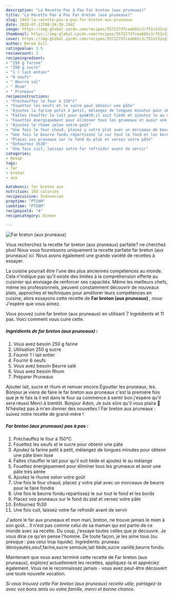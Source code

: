 ```yaml
---
description: "La Recette Pas à Pas Far breton (aux pruneaux)"
title: "La Recette Pas à Pas Far breton (aux pruneaux)"
slug: 1443-la-recette-pas-a-pas-far-breton-aux-pruneaux
date: 2020-07-11T06:24:20.194Z
image: https://img-global.cpcdn.com/recipes/5572273fcaabb5c3/751x532cq70/far-breton-aux-pruneaux-photo-principale-de-la-recette.jpg
thumbnail: https://img-global.cpcdn.com/recipes/5572273fcaabb5c3/751x532cq70/far-breton-aux-pruneaux-photo-principale-de-la-recette.jpg
cover: https://img-global.cpcdn.com/recipes/5572273fcaabb5c3/751x532cq70/far-breton-aux-pruneaux-photo-principale-de-la-recette.jpg
author: Derek Gill
ratingvalue: 3.5
reviewcount: 3
recipeingredient:
- "250 g farine"
- "250 g sucre"
- "1 l lait entier"
- "6 oeufs"
- " Beurre sal"
- " Rhum"
- " Pruneaux"
recipeinstructions:
- "Préchauffez le four à 150°C"
- "Fouettez les oeufs et le sucre pour obtenir une pâte"
- "Ajoutez la farine petit à petit, mélangez de longues minutes pour obtenir une pâte bien lisse"
- "Faîtes chauffer le lait pour qu&#39;il soit tiède et ajoutez le au mélange"
- "Fouettez énergiquement pour éliminer tous les grumeaux et avoir une pâte très aérée"
- "Ajoutez le rhume selon votre goût"
- "Une fois le four chaud, placez y votre plat avec un morceaux de beurre pour le faire fondre"
- "Une fois le beurre fondu répartissez le sur tout le fond et les bords"
- "Placez vos pruneaux sur le fond du plat et versez votre pâte"
- "Enfournez 1h30"
- "Une fois cuit, laissez votre far refroidir avant de servir"
categories:
- Resep
tags:
- far
- breton
- aux

katakunci: far breton aux 
nutrition: 193 calories
recipecuisine: Indonesian
preptime: "PT26M"
cooktime: "PT58M"
recipeyield: "4"
recipecategory: Dinner

---
```



![Far breton (aux pruneaux)](https://img-global.cpcdn.com/recipes/5572273fcaabb5c3/751x532cq70/far-breton-aux-pruneaux-photo-principale-de-la-recette.jpg)

Vous recherchez la recette far breton (aux pruneaux) parfaite? ne cherchez plus! Nous vous fournissons uniquement la recette parfaite far breton (aux pruneaux) ici. Nous avons également une grande variété de recettes à essayer.

La cuisine pourrait être l'une des plus anciennes compétences au monde. Cela n'indique pas qu'il existe des limites à la compréhension offerte au cuisinier qui envisage de renforcer ses capacités. Même les meilleurs chefs, même les professionnels, peuvent constamment découvrir de nouveaux plats, approches et techniques pour améliorer leurs compétences en cuisine, alors essayons cette recette de <strong> Far breton (aux pruneaux) </strong>, nous J'espère que vous aimez.

<!--inarticleads1-->

Vous pouvez cuire far breton (aux pruneaux) en utilisant 7 Ingrédients et 11 pas. Voici comment vous cuire cette.

##### Ingrédients de far breton (aux pruneaux) :

1. Vous avez besoin 250 g farine
1. Utilisation 250 g sucre
1. Fournir 1 l lait entier
1. Fournir 6 oeufs
1. Vous avez besoin  Beurre salé
1. Vous avez besoin  Rhum
1. Préparer  Pruneaux


Ajouter lait, sucre et rhum et remuer encore.Égoutter les pruneaux, les. Bonjour je viens de faire le far breton aux pruneaux c&#39;est la première fois que je le fais la il est dans le four sa commence à sentir bon j&#39;espère qu&#39;il sera réussi Merci à bientôt. Bonjour Adon, Je suis sûre qu&#39;il vous plaira 🙂 N&#39;hésitez pas à m&#39;en donner des nouvelles ! Far breton aux pruneaux : suivez notre recette de grand-mère ! 

<!--inarticleads2-->

##### Far breton (aux pruneaux) pas à pas :

1. Préchauffez le four à 150°C
1. Fouettez les oeufs et le sucre pour obtenir une pâte
1. Ajoutez la farine petit à petit, mélangez de longues minutes pour obtenir une pâte bien lisse
1. Faîtes chauffer le lait pour qu&#39;il soit tiède et ajoutez le au mélange
1. Fouettez énergiquement pour éliminer tous les grumeaux et avoir une pâte très aérée
1. Ajoutez le rhume selon votre goût
1. Une fois le four chaud, placez y votre plat avec un morceaux de beurre pour le faire fondre
1. Une fois le beurre fondu répartissez le sur tout le fond et les bords
1. Placez vos pruneaux sur le fond du plat et versez votre pâte
1. Enfournez 1h30
1. Une fois cuit, laissez votre far refroidir avant de servir


J&#39;adore le far aux pruneaux et mon mari, breton, ne trouve jamais le mien à son goût… Il n&#39;est pas comme celui de sa maman qui est partie de ce monde avec sa recette. Du coup, j&#39;essaye toutes celles que je découvre. Je vous dirai ce qu&#39;en pense l&#39;homme. De toute façon, je les aime tous (ou presque : pas celui trop liquide). Ingrédients: pruneau dénoyautés,oeuf,farine,sucre semoule,lait tiède,sucre vanillé,beurre fondu. 

<!--inarticleads1-->

<p>
Maintenant que vous avez terminé cette recette de Far breton (aux pruneaux), explorez actuellement les recettes, appliquez-la et appréciez également. Vous ne le reconnaissez jamais - vous avez peut-être découvert une toute nouvelle vocation.
</p>

<p>
<i>Si vous trouvez cette Far breton (aux pruneaux) recette utile, partagez-la avec vos bons amis ou votre famille, merci et bonne chance.</i>
</p>
